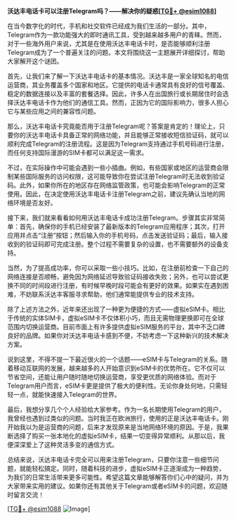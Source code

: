 **沃达丰电话卡可以注册Telegram吗？——解决你的疑惑[[TG💪+ @esim1088](https://t.me/s/esim1088)]**

在当今数字化的时代，手机和社交软件已经成为我们生活的一部分。其中，Telegram作为一款功能强大的即时通讯工具，受到越来越多用户的青睐。然而，对于一些海外用户来说，尤其是在使用沃达丰电话卡时，是否能够顺利注册Telegram成为了一个普遍关注的问题。本文将围绕这一主题展开详细探讨，帮助大家解开这个谜团。

首先，让我们来了解一下沃达丰电话卡的基本情况。沃达丰是一家全球知名的电信运营商，其业务覆盖多个国家和地区。它提供的电话卡通常具有良好的信号覆盖、稳定的数据连接以及丰富的套餐选择。因此，许多人在出国旅行或长期居住时会选择沃达丰电话卡作为他们的通信工具。然而，正因为它的国际影响力，很多人担心它与某些应用之间的兼容性问题。

那么，沃达丰电话卡究竟能否用于注册Telegram呢？答案是肯定的！理论上，只要你的沃达丰电话卡具备正常的网络功能，并且能够正常接收短信验证码，就可以顺利完成Telegram的注册流程。这是因为Telegram支持通过手机号码进行注册，而任何支持国际漫游的SIM卡都可以满足这一需求。

不过，在实际操作中可能会遇到一些小插曲。例如，有些国家或地区的运营商会限制某些国际服务的访问权限，这可能导致你在尝试注册Telegram时无法收到验证码。此外，如果你所在的地区存在网络监管政策，也可能会影响Telegram的正常使用。因此，在决定使用沃达丰电话卡注册Telegram之前，建议先确认当地的网络环境是否友好。

接下来，我们就来看看如何用沃达丰电话卡成功注册Telegram。步骤其实非常简单：首先，确保你的手机已经安装了最新版本的Telegram应用程序；其次，打开应用并点击“注册”按钮；然后输入你的手机号码，点击发送验证码；最后，输入接收到的验证码即可完成注册。整个过程不需要复杂的设置，也不需要额外的设备支持。

当然，为了提高成功率，你可以采取一些小技巧。比如，在注册前检查一下自己的网络连接是否顺畅，避免因为网络延迟导致验证码接收失败；另外，也可以尝试更换不同的时间段进行注册，有时候早晚时段可能会有更好的效果。如果实在遇到困难，不妨联系沃达丰客服寻求帮助，他们通常能提供专业的技术支持。

除了上述方法之外，近年来还出现了一种更为便捷的方式——虚拟eSIM卡。相比于传统的实体SIM卡，虚拟eSIM卡不仅体积小巧，而且无需物理更换即可在全球范围内切换运营商。目前市面上有许多提供虚拟eSIM服务的平台，其中不乏口碑良好的品牌。如果你对沃达丰电话卡感到不便，不妨考虑一下这种新兴的技术解决方案。

说到这里，不得不提一下最近很火的一个话题——eSIM卡与Telegram的关系。随着移动互联网的发展，越来越多的人开始意识到eSIM卡的优势所在。它不仅可以节省空间，还能让用户随时随地切换运营商，享受更优质的网络体验。而对于Telegram用户而言，eSIM卡更是提供了极大的便利性。无论你身处何地，只需轻轻一点，就能快速接入Telegram的世界。

最后，我想分享几个个人经验给大家参考。作为一名长期使用Telegram的用户，我曾经也遇到过类似的问题。当时我正在欧洲旅行，使用的正是沃达丰电话卡。刚开始我以为是运营商的问题，后来才发现原来是当地网络环境的原因。于是，我果断选择了购买一张本地化的虚拟eSIM卡，结果一切变得异常顺利。从那以后，我便深深爱上了这种灵活多变的通信方式。

总结来说，沃达丰电话卡完全可以用来注册Telegram，只要你注意一些细节问题，就能轻松搞定。同时，随着科技的进步，虚拟eSIM卡正逐渐成为一种趋势，为我们的日常生活带来更多可能性。希望这篇文章能够解答你们心中的疑问，并为大家带来实用的建议。如果你还有其他关于Telegram或者eSIM卡的问题，欢迎随时留言交流！

[[TG💪+ @esim1088](https://t.me/s/esim1088) ![Image](https://i.postimg.cc/4NQfJmqS/Snipaste-2025-05-13-00-14-12.png)]